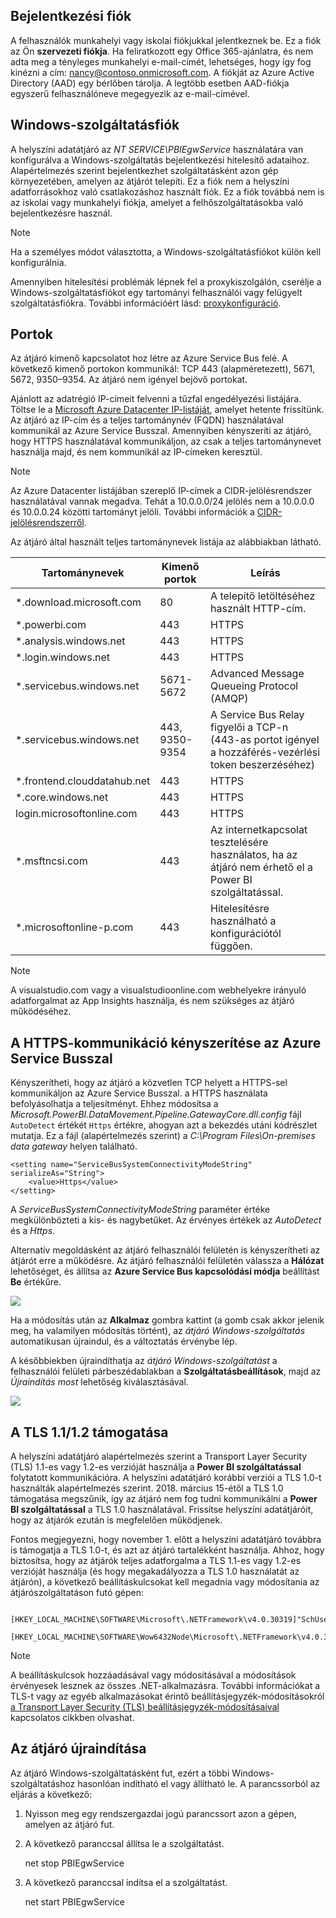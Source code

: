 ## <a name="sign-in-account"></a>Bejelentkezési fiók

A felhasználók munkahelyi vagy iskolai fiókjukkal jelentkeznek be. Ez a fiók az Ön **szervezeti fiókja**. Ha feliratkozott egy Office 365-ajánlatra, és nem adta meg a tényleges munkahelyi e-mail-címét, lehetséges, hogy így fog kinézni a cím: nancy@contoso.onmicrosoft.com. A fiókját az Azure Active Directory (AAD) egy bérlőben tárolja. A legtöbb esetben AAD-fiókja egyszerű felhasználóneve megegyezik az e-mail-címével.

## <a name="windows-service-account"></a>Windows-szolgáltatásfiók

A helyszíni adatátjáró az *NT SERVICE\PBIEgwService* használatára van konfigurálva a Windows-szolgáltatás bejelentkezési hitelesítő adataihoz. Alapértelmezés szerint bejelentkezhet szolgáltatásként azon gép környezetében, amelyen az átjárót telepíti. Ez a fiók nem a helyszíni adatforrásokhoz való csatlakozáshoz használt fiók. Ez a fiók továbbá nem is az iskolai vagy munkahelyi fiókja, amelyet a felhőszolgáltatásokba való bejelentkezésre használ.

> [!NOTE]
> Ha a személyes módot választotta, a Windows-szolgáltatásfiókot külön kell konfigurálnia.

Amennyiben hitelesítési problémák lépnek fel a proxykiszolgálón, cserélje a Windows-szolgáltatásfiókot egy tartományi felhasználói vagy felügyelt szolgáltatásfiókra. További információért lásd: [proxykonfiguráció](../service-gateway-proxy.md#changing-the-gateway-service-account-to-a-domain-user).

## <a name="ports"></a>Portok

Az átjáró kimenő kapcsolatot hoz létre az Azure Service Bus felé. A következő kimenő portokon kommunikál: TCP 443 (alapméretezett), 5671, 5672, 9350–9354.  Az átjáró nem igényel bejövő portokat.

Ajánlott az adatrégió IP-címeit felvenni a tűzfal engedélyezési listájára. Töltse le a [Microsoft Azure Datacenter IP-listáját](https://www.microsoft.com/download/details.aspx?id=41653), amelyet hetente frissítünk. Az átjáró az IP-cím és a teljes tartománynév (FQDN) használatával kommunikál az Azure Service Busszal. Amennyiben kényszeríti az átjáró, hogy HTTPS használatával kommunikáljon, az csak a teljes tartománynevet használja majd, és nem kommunikál az IP-címeken keresztül.

> [!NOTE]
> Az Azure Datacenter listájában szereplő IP-címek a CIDR-jelölésrendszer használatával vannak megadva. Tehát a 10.0.0.0/24 jelölés nem a 10.0.0.0 és 10.0.0.24 közötti tartományt jelöli. További információk a [CIDR-jelölésrendszerről](http://whatismyipaddress.com/cidr).

Az átjáró által használt teljes tartománynevek listája az alábbiakban látható.

| Tartománynevek | Kimenő portok | Leírás |
| --- | --- | --- |
| *.download.microsoft.com |80 |A telepítő letöltéséhez használt HTTP-cím. |
| *.powerbi.com |443 |HTTPS |
| *.analysis.windows.net |443 |HTTPS |
| *.login.windows.net |443 |HTTPS |
| *.servicebus.windows.net |5671-5672 |Advanced Message Queueing Protocol (AMQP) |
| *.servicebus.windows.net |443, 9350-9354 |A Service Bus Relay figyelői a TCP-n (443-as portot igényel a hozzáférés-vezérlési token beszerzéséhez) |
| *.frontend.clouddatahub.net |443 |HTTPS |
| *.core.windows.net |443 |HTTPS |
| login.microsoftonline.com |443 |HTTPS |
| *.msftncsi.com |443 |Az internetkapcsolat tesztelésére használatos, ha az átjáró nem érhető el a Power BI szolgáltatással. |
| *.microsoftonline-p.com |443 |Hitelesítésre használható a konfigurációtól függően. |

> [!NOTE]
> A visualstudio.com vagy a visualstudioonline.com webhelyekre irányuló adatforgalmat az App Insights használja, és nem szükséges az átjáró működéséhez.

## <a name="forcing-https-communication-with-azure-service-bus"></a>A HTTPS-kommunikáció kényszerítése az Azure Service Busszal

Kényszerítheti, hogy az átjáró a közvetlen TCP helyett a HTTPS-sel kommunikáljon az Azure Service Busszal. a HTTPS használata befolyásolhatja a teljesítményt. Ehhez módosítsa a *Microsoft.PowerBI.DataMovement.Pipeline.GatewayCore.dll.config* fájl `AutoDetect` értékét `Https` értékre, ahogyan azt a bekezdés utáni kódrészlet mutatja. Ez a fájl (alapértelmezés szerint) a *C:\Program Files\On-premises data gateway* helyen található.

```
<setting name="ServiceBusSystemConnectivityModeString" serializeAs="String">
    <value>Https</value>
</setting>
```

A *ServiceBusSystemConnectivityModeString* paraméter értéke megkülönbözteti a kis- és nagybetűket. Az érvényes értékek az *AutoDetect* és a *Https*.

Alternatív megoldásként az átjáró felhasználói felületén is kényszerítheti az átjárót erre a működésre. Az átjáró felhasználói felületén válassza a **Hálózat** lehetőséget, és állítsa az **Azure Service Bus kapcsolódási módja** beállítást **Be** értékűre.

![](./media/gateway-onprem-accounts-ports-more/gw-onprem_01.png)

Ha a módosítás után az **Alkalmaz** gombra kattint (a gomb csak akkor jelenik meg, ha valamilyen módosítás történt), az *átjáró Windows-szolgáltatás* automatikusan újraindul, és a változtatás érvénybe lép.

A későbbiekben újraindíthatja az *átjáró Windows-szolgáltatást* a felhasználói felületi párbeszédablakban a **Szolgáltatásbeállítások**, majd az *Újraindítás most* lehetőség kiválasztásával.

![](./media/gateway-onprem-accounts-ports-more/gw-onprem_02.png)

## <a name="support-for-tls-1112"></a>A TLS 1.1/1.2 támogatása

A helyszíni adatátjáró alapértelmezés szerint a Transport Layer Security (TLS) 1.1-es vagy 1.2-es verzióját használja a **Power BI szolgáltatással** folytatott kommunikációra. A helyszíni adatátjáró korábbi verziói a TLS 1.0-t használták alapértelmezés szerint. 2018. március 15-étől a TLS 1.0 támogatása megszűnik, így az átjáró nem fog tudni kommunikálni a **Power BI szolgáltatással** a TLS 1.0 használatával. Frissítse helyszíni adatátjáróit, hogy az átjárók ezután is megfelelően működjenek.

Fontos megjegyezni, hogy november 1. előtt a helyszíni adatátjáró továbbra is támogatja a TLS 1.0-t, és azt az átjáró tartalékként használja. Ahhoz, hogy biztosítsa, hogy az átjárók teljes adatforgalma a TLS 1.1-es vagy 1.2-es verzióját használja (és hogy megakadályozza a TLS 1.0 használatát az átjárón), a következő beállításkulcsokat kell megadnia vagy módosítania az átjárószolgáltatáson futó gépen:

        [HKEY_LOCAL_MACHINE\SOFTWARE\Microsoft\.NETFramework\v4.0.30319]"SchUseStrongCrypto"=dword:00000001
        [HKEY_LOCAL_MACHINE\SOFTWARE\Wow6432Node\Microsoft\.NETFramework\v4.0.30319]"SchUseStrongCrypto"=dword:00000001

> [!NOTE]
> A beállításkulcsok hozzáadásával vagy módosításával a módosítások érvényesek lesznek az összes .NET-alkalmazásra. További információkat a TLS-t vagy az egyéb alkalmazásokat érintő beállításjegyzék-módosításokról [a Transport Layer Security (TLS) beállításjegyzék-módosításaival](https://docs.microsoft.com/windows-server/security/tls/tls-registry-settings) kapcsolatos cikkben olvashat.

## <a name="how-to-restart-the-gateway"></a>Az átjáró újraindítása

Az átjáró Windows-szolgáltatásként fut, ezért a többi Windows-szolgáltatáshoz hasonlóan indítható el vagy állítható le. A parancssorból az eljárás a következő:

1. Nyisson meg egy rendszergazdai jogú parancssort azon a gépen, amelyen az átjáró fut.
2. A következő paranccsal állítsa le a szolgáltatást.
   
   net stop PBIEgwService
3. A következő paranccsal indítsa el a szolgáltatást.
   
   net start PBIEgwService

